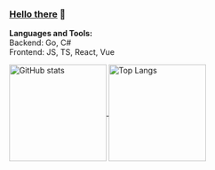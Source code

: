### [Hello there](https://github.com/E7ast1c/) 🙋 

**Languages and Tools:**  
Backend: Go, C#  
Frontend: JS, TS, React, Vue

<a href="https://github.com/E7ast1c">
  <img height="175"  align="center" src="https://github-readme-stats.vercel.app/api?username=E7ast1c" alt="GitHub stats" />
  <img height="175"  align="center"  src="https://github-readme-stats.vercel.app/api/top-langs/?username=E7ast1c&layout=compact" alt="Top Langs" />
</a>

<!--
**E7ast1c/E7ast1c** is a ✨ _special_ ✨ repository because its `README.md` (this file) appears on your GitHub profile.

Here are some ideas to get you started:

- 🔭 I’m currently working on ...
- 🌱 I’m currently learning Golang
- 👯 I’m looking to collaborate on ...
- 🤔 I’m looking for help with ...
- 💬 Ask me about ...
- 📫 How to reach me: ...
- 😄 Pronouns: ...
- ⚡ Fun fact: ...
-->
